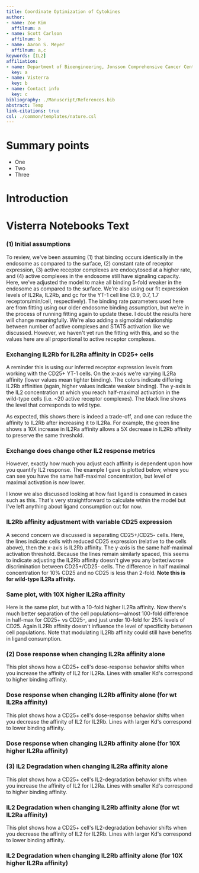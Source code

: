 ```yaml
---
title: Coordinate Optimization of Cytokines
author:
- name: Zoe Kim
  affilnum: a
- name: Scott Carlson
  affilnum: b
- name: Aaron S. Meyer
  affilnum: a,c
keywords: [IL2]
affiliation:
- name: Department of Bioengineering, Jonsson Comprehensive Cancer Center, Eli and Edythe Broad Center of Regenerative Medicine and Stem Cell Research; University of California, Los Angeles
  key: a
- name: Visterra
  key: b
- name: Contact info
  key: c
bibliography: ./Manuscript/References.bib
abstract: Temp
link-citations: true
csl: ./common/templates/nature.csl
---
```


# Summary points

- One
- Two
- Three

# Introduction

# Visterra Notebooks Text

### (1) Initial assumptions

To review, we've been assuming (1) that binding occurs identically in the endosome as compared to the surface, (2) constant rate of receptor expression, (3) active receptor complexes are endocytosed at a higher rate, and (4) active complexes in the endosome still have signaling capacity. Here, we've adjusted the model to make all binding 5-fold weaker in the endosome as compared to the surface. We're also using our fit expression levels of IL2Ra, IL2Rb, and gc for the YT-1 cell line (3.9, 0.7, 1.7 receptors/min/cell, respectively). The binding rate parameters used here are from fitting using our older endosome binding assumption, but we're in the process of running fitting again to update these. I doubt the results here will change meaningfully. We're also adding a sigmoidal relationship between number of active complexes and STAT5 activation like we discussed. However, we haven't yet run the fitting with this, and so the values here are all proportional to active receptor complexes.

### Exchanging IL2Rb for IL2Ra affinity in CD25+ cells

A reminder this is using our inferred receptor expression levels from working with the CD25+ YT-1 cells. On the x-axis we're varying IL2Ra affinity (lower values mean tighter binding). The colors indicate differing IL2Rb affinities (again, higher values indicate weaker binding). The y-axis is the IL2 concentration at which you reach half-maximal activation in the wild-type cells (i.e. ~20 active receptor complexes). The black line shows the level that corresponds to wild type.

As expected, this shows there is indeed a trade-off, and one can reduce the affinity to IL2Rb after increasing it to IL2Ra. For example, the green line shows a 10X increase in IL2Ra affinity allows a 5X decrease in IL2Rb affinity to preserve the same threshold.

### Exchange does change other IL2 response metrics

However, exactly how much you adjust each affinity is dependent upon how you quantify IL2 response. The example I gave is plotted below, where you can see you have the same half-maximal concentration, but level of maximal activation is now lower.

I know we also discussed looking at how fast ligand is consumed in cases such as this. That's very straightforward to calculate within the model but I've left anything about ligand consumption out for now.

### IL2Rb affinity adjustment with variable CD25 expression

A second concern we discussed is separating CD25+/CD25- cells. Here, the lines indicate cells with reduced CD25 expression (relative to the cells above), then the x-axis is IL2Rb affinity. The y-axis is the same half-maximal activation threshold. Because the lines remain similarly spaced, this seems to indicate adjusting the IL2Rb affinity doesn't give you any better/worse discrimination between CD25+/CD25- cells. The difference in half maximal concentration for 10% CD25 and no CD25 is less than 2-fold. **Note this is for wild-type IL2Ra affinity.**

### Same plot, with 10X higher IL2Ra affinity

Here is the same plot, but with a 10-fold higher IL2Ra affinity. Now there's much better separation of the cell populations—almost 100-fold difference in half-max for CD25+ vs CD25-, and just under 10-fold for 25% levels of CD25. Again IL2Rb affinity doesn't influence the level of specificity between cell populations. Note that modulating IL2Rb affinity could still have benefits in ligand consumption.

### (2) Dose response when changing IL2Ra affinity alone

This plot shows how a CD25+ cell's dose-response behavior shifts when you increase the affinity of IL2 for IL2Ra. Lines with smaller Kd's correspond to higher binding affinity.

### Dose response when changing IL2Rb affinity alone (for wt IL2Ra affinity)

This plot shows how a CD25+ cell's dose-response behavior shifts when you decrease the affinity of IL2 for IL2Rb. Lines with larger Kd's correspond to lower binding affinity.

### Dose response when changing IL2Rb affinity alone (for 10X higher IL2Ra affinity)

### (3) IL2 Degradation when changing IL2Ra affinity alone

This plot shows how a CD25+ cell's IL2-degradation behavior shifts when you increase the affinity of IL2 for IL2Ra. Lines with smaller Kd's correspond to higher binding affinity.

### IL2 Degradation when changing IL2Rb affinity alone (for wt IL2Ra affinity)

This plot shows how a CD25+ cell's IL2-degradation behavior shifts when you decrease the affinity of IL2 for IL2Rb. Lines with larger Kd's correspond to lower binding affinity.

### IL2 Degradation when changing IL2Rb affinity alone (for 10X higher IL2Ra affinity)
